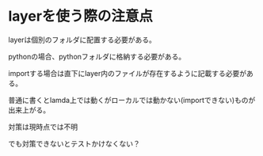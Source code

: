 # layerを使う際の注意点

layerは個別のフォルダに配置する必要がある。

pythonの場合、pythonフォルダに格納する必要がある。

importする場合は直下にlayer内のファイルが存在するように記載する必要がある。

普通に書くとlamda上では動くがローカルでは動かない(importできない)ものが出来上がる。

対策は現時点では不明

でも対策できないとテストかけなくない？
